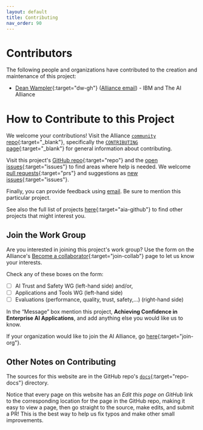 ```yaml
---
layout: default
title: Contributing
nav_order: 90
---
```


# Contributors

The following people and organizations have contributed to the creation and maintenance of this project:

* [Dean Wampler](https://github.com/deanwampler){:target="dw-gh"} ([Alliance email](mailto:dwampler@thealliance.ai)) - IBM and The AI Alliance

<a name="join-us"></a>
# How to Contribute to this Project

We welcome your contributions! Visit the Alliance [`community` repo](https://github.com/The-AI-Alliance/community/){:target="_blank"}, specifically the [`CONTRIBUTING` page](https://github.com/The-AI-Alliance/community/blob/main/CONTRIBUTING.md){:target="_blank"} for general information about contributing. 

Visit this project's [GitHub repo](https://github.com/The-AI-Alliance/ai-application-testing/){:target="repo"} and the [open issues](https://github.com/The-AI-Alliance/ai-application-testing/issues){:target="issues"} to find areas where help is needed. We welcome [pull requests](https://github.com/The-AI-Alliance/ai-application-testing/pulls){:target="prs"} and suggestions as [new issues](https://github.com/The-AI-Alliance/ai-application-testing/issues){:target="issues"}.

Finally, you can provide feedback using [email](mailto:contact@thealliance.ai). Be sure to mention this particular project.

See also the full list of projects [here](https://the-ai-alliance.github.io/){:target="aia-github"} to find other projects that might interest you.

## Join the Work Group

Are you interested in joining this project's work group? Use the form on the Alliance's [Become a collaborator](https://thealliance.ai/become-a-collaborator){:target="join-collab"} page to let us know your interests. 

Check any of these boxes on the form:

- [ ] AI Trust and Safety WG (left-hand side) and/or,
- [ ] Applications and Tools WG (left-hand side)
- [ ] Evaluations (performance, quality, trust, safety,...) (right-hand side)

In the &ldquo;Message&rdquo; box mention this project, **Achieving Confidence in Enterprise AI Applications**, and add anything else you would like us to know.

If your organization would like to join the AI Alliance, go [here](https://thealliance.ai/membership){:target="join-org"}.

## Other Notes on Contributing

The sources for this website are in the GitHub repo's [`docs`](https://github.com/The-AI-Alliance/ai-application-testing/tree/main/docs){:target="repo-docs"} directory. 

Notice that every page on this website has an _Edit this page on GitHub_ link to the corresponding location for the page in the GitHub repo, making it easy to view a page, then go straight to the source, make edits, and submit a PR! This is the best way to help us fix typos and make other small improvements.
